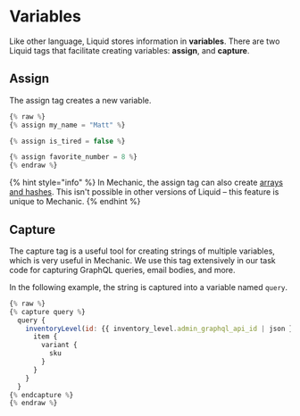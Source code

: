 # Variables

Like other language, Liquid stores information in **variables**. There are two Liquid tags that facilitate creating variables: **assign**, and **capture**.

## Assign

The assign tag creates a new variable.

```javascript
{% raw %}
{% assign my_name = "Matt" %}

{% assign is_tired = false %}

{% assign favorite_number = 8 %}
{% endraw %}
```

{% hint style="info" %}
In Mechanic, the assign tag can also create [arrays and hashes](variables.md). This isn't possible in other versions of Liquid – this feature is unique to Mechanic.
{% endhint %}

## Capture

The capture tag is a useful tool for creating strings of multiple variables, which is very useful in Mechanic. We use this tag extensively in our task code for capturing GraphQL queries, email bodies, and more.

In the following example, the string is captured into a variable named `query`.

```javascript
{% raw %}
{% capture query %}
  query {
    inventoryLevel(id: {{ inventory_level.admin_graphql_api_id | json }}) {
      item {
        variant {
          sku
        }
      }
    }
  }
{% endcapture %}
{% endraw %}
```
